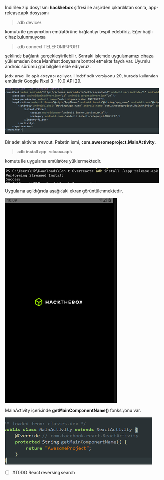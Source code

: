 İndirilen zip dosyasını **hackhebox** şifresi ile arşivden çıkardıktan sonra, app-release.apk dosyasını

> adb devices 

komutu ile genymotion emülatörüne bağlantıyı tespit edebiliriz. Eğer bağlı cihaz bulunmuyorsa

> adb connect TELEFONIP:PORT

şeklinde bağlantı gerçekleştirilebilir. Sonraki işlemde uygulamamızı cihaza yüklemeden önce Manifest dosyasını kontrol etmekte fayda var. Uyumlu android sürümü gibi bilgileri elde ediyoruz.

jadx aracı ile apk dosyası açılıyor. Hedef sdk versiyonu 29, burada kullanılan emülatör Google Pixel 3 - 10.0 API 29.

![](../../Pasted%20image%2020220419050514.png)

Bir adet aktivite mevcut. Paketin ismi,  **com.awesomeproject.MainActivity**. 

>adb install app-release.apk 

komutu ile uygulama emülatöre yüklenmektedir.

![](../../Pasted%20image%2020220419050821.png)

Uygulama açıldığında aşağıdaki ekran görüntülenmektedir.

![](../../Pasted%20image%2020220419051002.png)

MainActivity içerisinde **getMainComponentName()** fonksiyonu var. 

![](../../Pasted%20image%2020220419051502.png)


- [ ] #TODO React reversing search 
